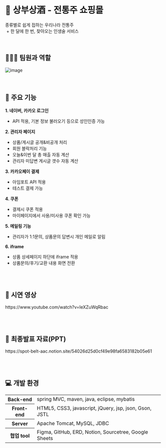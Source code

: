 <h1> 🍶 상부상酒 - 전통주 쇼핑몰 </h1>
<p>종류별로 쉽게 접하는 우리나라 전통주<br> 
 + 한 달에 한 번, 찾아오는 인생술 서비스</p>
<br>

<h2> 🧑‍🤝‍🧑 팀원과 역할 </h2>

![image](https://user-images.githubusercontent.com/90268447/187327053-a6bf526c-9633-418c-b552-352698a990d8.png)
<br><br><br>

<h2> 💎 주요 기능 </h2>

<b>1. 네이버, 카카오 로그인</b>
- API 적용, 기본 정보 불러오기 등으로 성인인증 가능

<b>2. 관리자 페이지</b>
 - 상품/게시글 공개&비공개 처리 
 - 회원 블락처리 기능
 - 오늘&이번 달 총 매출 자동 계산
 - 관리자 미답변 게시글 갯수 자동 계산

<b>3. 카카오페이 결제</b>
 - 아임포트 API 적용
 - 테스트 결제 가능

<b>4. 쿠폰</b>
 - 결제시 쿠폰 적용 
 - 마이페이지에서 사용/미사용 쿠폰 확인 가능

<b>5. 메일링 기능</b>
 - 관리자가 1:1문의, 상품문의 답변시 개인 메일로 알림 

<b>6. iframe </b>
 - 상품 상세페이지 하단에 iframe 적용
 - 상품문의/후기/교환 내용 화면 전환

<br><br>

<h2> 🎥 시연 영상 </h2>
https://www.youtube.com/watch?v=IeXZuWqRbac

<br><br>

<h2> 📃 최종발표 자료(PPT) </h2>
https://spot-belt-aac.notion.site/54026d25d0cf49e98fa6583182b05e61

<br><br>


<h2> 💻 개발 환경 </h2>
<table>
 <tr> 
 <th> Back-end </th>
 <td> spring MVC, maven, java, eclipse, mybatis </td>
 </tr>
 <tr> 
 <th> Front-end </th>
 <td> HTML5, CSS3, javascript, jQuery, jsp, json, Gson, JSTL </td>
 </tr>
 <tr>
 <th> Server </th>
 <td> Apache Tomcat, MySQL, JDBC </td>
 </tr>
 <tr>
 <th> 협업 tool </th>
 <td> Figma, GitHub, ERD, Notion, Sourcetree, Google Sheets </td>
 </tr>
</table>
